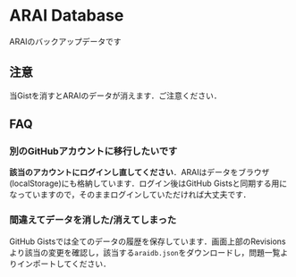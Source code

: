 # ARAI Database
ARAIのバックアップデータです

## 注意
当Gistを消すとARAIのデータが消えます．ご注意ください．

## FAQ

### 別のGitHubアカウントに移行したいです
**該当のアカウントにログインし直してください**．ARAIはデータをブラウザ(localStorage)にも格納しています．ログイン後はGitHub Gistsと同期する用になっていますので，そのままログインしていただければ大丈夫です．

### 間違えてデータを消した/消えてしまった
GitHub Gistsでは全てのデータの履歴を保存しています．画面上部のRevisionsより該当の変更を確認し，該当する`araidb.json`をダウンロードし，問題一覧よりインポートしてください．
